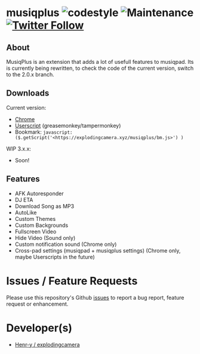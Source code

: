 # musiqplus ![codestyle](https://img.shields.io/badge/code%20style-airbnb-orange.svg) ![Maintenance](https://img.shields.io/maintenance/yes/2016.svg) [![Twitter Follow](https://img.shields.io/twitter/follow/explodingcamera.svg?style=social)](https://twitter.com/ExplodingCamera)

## About

MusiqPlus is an extension that adds a lot of usefull features to musiqpad. Its is currently being rewritten, to check the code of the current version, switch to the 2.0.x branch.

## Downloads

Current version:

- [Chrome](https://chrome.google.com/webstore/detail/cdllelmnnfgcnkfmbcnnginopojgkoih)
- [Userscript](https://explodingcamera.xyz/musiqplus/mqplus.user.js) (greasemonkey/tampermonkey)
- Bookmark: `javascript:($.getScript('<https://explodingcamera.xyz/musiqplus/bm.js>') )`

WIP 3.x.x:

- Soon!

## Features

- AFK Autoresponder
- DJ ETA
- Download Song as MP3
- AutoLike
- Custom Themes
- Custom Backgrounds
- Fullscreen Video
- Hide Video (Sound only)
- Custom notification sound (Chrome only)
- Cross-pad settings (musiqpad + musiqplus settings) (Chrome only, maybe Userscripts in the future)

# Issues / Feature Requests

Please use this repository's Github [issues](https://github.com/explodingcamera/musiqplus/issues) to report a bug report, feature request or enhancement.

# Developer(s)

- [Henr-y / explodingcamera](https://github.com/henr-y)
